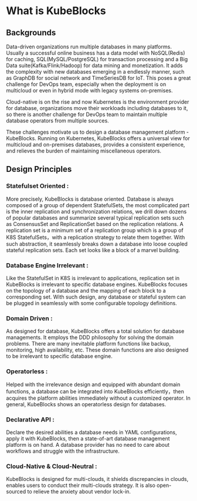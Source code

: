 # What is KubeBlocks
## Backgrounds
Data-driven organizations run multiple databases in many platforms. Usually a successful online business has a data model with NoSQL(Redis) for caching, SQL(MySQL/PostgreSQL) for transaction processing and a Big Data suite(Kafka/Flink/Hadoop) for data mining and monetization. It adds the complexity with new databases emerging in a endlessly manner, such as GraphDB for social network and TimeSeriesDB for IoT. This poses a great challenge for DevOps team, especially when the deployment is on multicloud or even in hybrid mode with legacy systems on-premises. 

Cloud-native is on the rise and now Kubernetes is the environment provider for database,  organizations move their workloads including databases to it, so there is another challenge for DevOps team to maintain multiple database operators from multiple sources. 

These challenges motivate us to design a database management platform - KubeBlocks. Running on Kubernetes, KubeBlocks offers a universal view for multicloud and on-premises databases, provides a consistent experience, and relieves the burden of maintaining miscellaneous operators.

## Design Principles
### Statefulset Oriented : 
More precisely, KubeBlocks is database oriented. Database is always composed of a group of dependent StatefulSets, the most complicated part is the inner replication and synchronization relations, we drill down dozens of popular databases and summarize several typical replication sets such as ConsensusSet and ReplicationSet based on the replication relations. A replication set is a minimum set of a replication group which is a group of K8S StatefulSets，with a replication strategy to relate them together. With such abstraction, it seamlessly breaks down a database into loose coupled stateful replication sets. Each set looks like a block of a marvel building.
### Database Engine Irrelevant : 
Like the StatefulSet in K8S is irrelevant to applications, replication set in KubeBlocks is irrelevant to specific database engines. KubeBlocks focuses on the topology of a database and the mapping of each block to a corresponding set. With such design, any database or stateful system can be plugged in seamlessly with some configurable topology definitions.
### Domain Driven : 
As designed for database, KubeBlocks offers a total solution for database managements. It employs the DDD philosophy for solving the domain problems. There are many inevitable platform functions like backup, monitoring, high availability, etc. These domain functions are also designed to be irrelevant to specific database engine.
### Operatorless : 
Helped with the irrelevance design and equipped with abundant domain functions, a database can be integrated into KubeBlocks efficiently，then acquires the platform abilities immediately without a customized operator. In general, KubeBlocks shows an operatorless design for databases.
### Declarative API : 
Declare the desired abilities a database needs in YAML configurations, apply it with KubeBlocks, then a state-of-art database management platform is on hand. A database provider has no need to care about workflows and struggle with the infrastructure. 
### Cloud-Native & Cloud-Neutral : 
KubeBlocks is designed for multi-clouds, it shields discrepancies in clouds, enables users to conduct their multi-clouds strategy. It is also open-sourced to relieve the anxiety about vendor lock-in.

